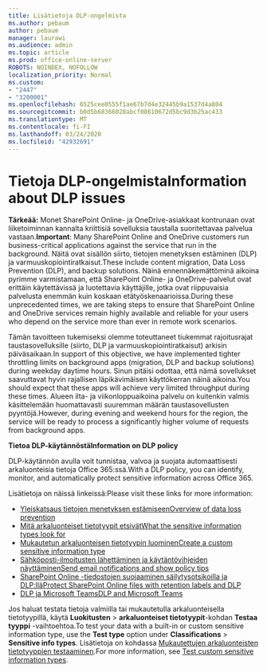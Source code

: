 ```yaml
---
title: Lisätietoja DLP-ongelmista
ms.author: pebaum
author: pebaum
manager: laurawi
ms.audience: admin
ms.topic: article
ms.prod: office-online-server
ROBOTS: NOINDEX, NOFOLLOW
localization_priority: Normal
ms.custom:
- "2447"
- "3200001"
ms.openlocfilehash: 6525cee0555f1ae67b7d4e32445b9a1537d4a804
ms.sourcegitcommit: b0d5b68366028abcf08610672d5bc9d3b25ac433
ms.translationtype: MT
ms.contentlocale: fi-FI
ms.lasthandoff: 03/24/2020
ms.locfileid: "42932691"
---
```

# <a name="information-about-dlp-issues"></a><span data-ttu-id="6e889-102">Tietoja DLP-ongelmista</span><span class="sxs-lookup"><span data-stu-id="6e889-102">Information about DLP issues</span></span>

<span data-ttu-id="6e889-103">**Tärkeää:** Monet SharePoint Online- ja OneDrive-asiakkaat kontrunaan ovat liiketoiminnan kannalta kriittisiä sovelluksia taustalla suoritettavaa palvelua vastaan.</span><span class="sxs-lookup"><span data-stu-id="6e889-103">**Important**: Many SharePoint Online and OneDrive customers run business-critical applications against the service that run in the background.</span></span> <span data-ttu-id="6e889-104">Näitä ovat sisällön siirto, tietojen menetyksen estäminen (DLP) ja varmuuskopiointiratkaisut.</span><span class="sxs-lookup"><span data-stu-id="6e889-104">These include content migration, Data Loss Prevention (DLP), and backup solutions.</span></span> <span data-ttu-id="6e889-105">Näinä ennennäkemättöminä aikoina pyrimme varmistamaan, että SharePoint Online- ja OneDrive-palvelut ovat erittäin käytettävissä ja luotettavia käyttäjille, jotka ovat riippuvaisia palvelusta enemmän kuin koskaan etätyöskenaarioissa.</span><span class="sxs-lookup"><span data-stu-id="6e889-105">During these unprecedented times, we are taking steps to ensure that SharePoint Online and OneDrive services remain highly available and reliable for your users who depend on the service more than ever in remote work scenarios.</span></span>

<span data-ttu-id="6e889-106">Tämän tavoitteen tukemiseksi olemme toteuttaneet tiukemmat rajoitusrajat taustasovelluksille (siirto, DLP ja varmuuskopiointiratkaisut) arkisin päiväsaikaan.</span><span class="sxs-lookup"><span data-stu-id="6e889-106">In support of this objective, we have implemented tighter throttling limits on background apps (migration, DLP and backup solutions) during weekday daytime hours.</span></span> <span data-ttu-id="6e889-107">Sinun pitäisi odottaa, että nämä sovellukset saavuttavat hyvin rajallisen läpikävimäisen käyttökerran näinä aikoina.</span><span class="sxs-lookup"><span data-stu-id="6e889-107">You should expect that these apps will achieve very limited throughput during these times.</span></span> <span data-ttu-id="6e889-108">Alueen ilta- ja viikonloppuaikoina palvelu on kuitenkin valmis käsittelemään huomattavasti suuremman määrän taustasovellusten pyyntöjä.</span><span class="sxs-lookup"><span data-stu-id="6e889-108">However, during evening and weekend hours for the region, the service will be ready to process a significantly higher volume of requests from background apps.</span></span>

<span data-ttu-id="6e889-109">**Tietoa DLP-käytännöstä**</span><span class="sxs-lookup"><span data-stu-id="6e889-109">**Information on DLP policy**</span></span>

<span data-ttu-id="6e889-110">DLP-käytännön avulla voit tunnistaa, valvoa ja suojata automaattisesti arkaluonteisia tietoja Office 365:ssä.</span><span class="sxs-lookup"><span data-stu-id="6e889-110">With a DLP policy, you can identify, monitor, and automatically protect sensitive information across Office 365.</span></span>

<span data-ttu-id="6e889-111">Lisätietoja on näissä linkeissä:</span><span class="sxs-lookup"><span data-stu-id="6e889-111">Please visit these links for more information:</span></span>

- [<span data-ttu-id="6e889-112">Yleiskatsaus tietojen menetyksen estämiseen</span><span class="sxs-lookup"><span data-stu-id="6e889-112">Overview of data loss prevention</span></span>](https://docs.microsoft.com/office365/securitycompliance/data-loss-prevention-policies)
- [<span data-ttu-id="6e889-113">Mitä arkaluonteiset tietotyypit etsivät</span><span class="sxs-lookup"><span data-stu-id="6e889-113">What the sensitive information types look for</span></span>](https://docs.microsoft.com/office365/securitycompliance/what-the-sensitive-information-types-look-for)
- [<span data-ttu-id="6e889-114">Mukautetun arkaluonteisen tietotyypin luominen</span><span class="sxs-lookup"><span data-stu-id="6e889-114">Create a custom sensitive information type</span></span>](https://docs.microsoft.com/office365/securitycompliance/create-a-custom-sensitive-information-type)
- [<span data-ttu-id="6e889-115">Sähköposti-ilmoitusten lähettäminen ja käytäntövihjeiden näyttäminen</span><span class="sxs-lookup"><span data-stu-id="6e889-115">Send email notifications and show policy tips</span></span>](https://docs.microsoft.com/office365/securitycompliance/use-notifications-and-policy-tips)
- [<span data-ttu-id="6e889-116">SharePoint Online -tiedostojen suojaaminen säilytysotsikoilla ja DLP:llä</span><span class="sxs-lookup"><span data-stu-id="6e889-116">Protect SharePoint Online files with retention labels and DLP</span></span>](https://docs.microsoft.com/office365/securitycompliance/protect-sharepoint-online-files-with-office-365-labels-and-dlp)
- [<span data-ttu-id="6e889-117">DLP ja Microsoft Teams</span><span class="sxs-lookup"><span data-stu-id="6e889-117">DLP and Microsoft Teams</span></span>](https://docs.microsoft.com/office365/securitycompliance/dlp-microsoft-teams)

<span data-ttu-id="6e889-118">Jos haluat testata tietoja valmiilla tai mukautetulla arkaluonteisella tietotyypillä, käytä **Luokitusten** > **arkaluonteiset tietotyypit**-kohdan **Testaa tyyppi** -vaihtoehtoa.</span><span class="sxs-lookup"><span data-stu-id="6e889-118">To test your data with a built-in or custom sensitive information type, use the **Test type** option under **Classifications** > **Sensitive info types**.</span></span> <span data-ttu-id="6e889-119">Lisätietoja on kohdassa [Mukautettujen arkaluonteisten tietotyyppien testaaminen](https://docs.microsoft.com/office365/securitycompliance/create-a-custom-sensitive-information-type#test-custom-sensitive-information-types-in-the-security--compliance-center).</span><span class="sxs-lookup"><span data-stu-id="6e889-119">For more information, see [Test custom sensitive information types](https://docs.microsoft.com/office365/securitycompliance/create-a-custom-sensitive-information-type#test-custom-sensitive-information-types-in-the-security--compliance-center).</span></span>